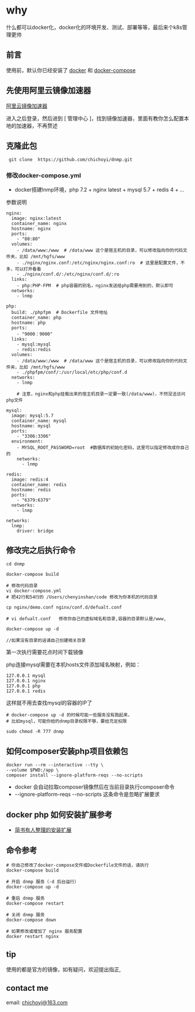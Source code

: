 # why

什么都可以docker化，docker化的环境开发、测试、部署等等，最后来个k8s管理更帅

## 前言
  使用前，默认你已经安装了 [docker](https://www.jianshu.com/search?q=docker%E5%AE%89%E8%A3%85&page=1&type=note) 和 [docker-compose](https://www.jianshu.com/p/f323aa0416da)

## 先使用阿里云镜像加速器
 
 [阿里云镜像加速器](https://dev.aliyun.com)
 
 进入之后登录，然后进到 [ 管理中心 ]，找到镜像加速器，里面有教你怎么配置本地的加速器，不再赘述
  
 ##  克隆此包
  
     git clone  https://github.com/chichoyi/dnmp.git

### 修改docker-compose.yml

- docker搭建lnmp环境，php 7.2 + nginx latest + mysql 5.7 + redis 4 + ...

 参数说明
 
    nginx:
      image: nginx:latest
      container_name: nginx
      hostname: nginx
      ports:
        - "80:80"
      volumes:
        - /data/www:/www  # /data/www 这个是宿主机的目录，可以修改指向你的代码文件夹，比如 /mnt/hgfs/www
        - ./nginx/nginx.conf:/etc/nginx/nginx.conf:ro  # 这里是配置文件，不多，可以打开看看
        - ./nginx/conf.d/:/etc/nginx/conf.d/:ro
      links:
        - php:PHP-FPM  # php容器的别名，nginx发送给php需要用到的，默认即可
      networks:
        - lnmp
      
    php:
      build: ./phpfpm  # Dockerfile 文件地址
      container_name: php
      hostname: php
      ports:
        - "9000：9000"
      links:
        - mysql:mysql
        - redis:redis
      volumes:
        - /data/www:/www  # /data/www 这个是宿主机的目录，可以修改指向你的代码文件夹，比如 /mnt/hgfs/www
        - ./phpfpm/conf/:/usr/local/etc/php/conf.d
      networks:
        - lnmp
        
        # 注意，nginx和php挂载出来的宿主机目录一定要一致(/data/www)，不然没法访问php文件
    
    mysql:
      image: mysql:5.7
      container_name: mysql
      hostname: mysql
      ports:
        - "3306:3306"
      environment:
        - MYSQL_ROOT_PASSWORD=root  #数据库的初始化密码，这里可以指定修改成你自己的
        networks:
          - lnmp
            
    redis:
      image: redis:4
      container_name: redis
      hostname: redis
      ports:
        - "6379:6379"
      networks:
        - lnmp
        
    networks:
      lnmp:
        driver: bridge
   
   
 ## 修改完之后执行命令
  
    cd dnmp
    
    docker-compose build
    
    # 修改代码目录
    vi docker-compose.yml
    # 把42行和54行的 /Users/chenyinshan/code 修改为你本机的代码目录

    cp nginx/demo.conf nginx/conf.d/defualt.conf

    # vi defualt.conf   修改你自己的虚拟域名和目录,容器的目录默认是/www,
    
    docker-compose up -d
    
    //如果没有目录的话请自己创建相关目录
    
 第一次执行需要花点时间下载镜像
 
 php连接mysql需要在本机hosts文件添加域名映射，例如：
 
    127.0.0.1 mysql
    127.0.0.1 nginx
    127.0.0.1 php
    127.0.0.1 redis
 
 这样就不用去查找mysql的容器的IP了
  
    # docker-compose up -d 的时候可能一些服务没有跑起来，
    # 比如mysql，可能你给的dnmp目录权限不够，要给充足权限
    
    sudo chmod -R 777 dnmp
    
## 如何composer安装php项目依赖包

    docker run --rm --interactive --tty \
    --volume $PWD:/app \
    composer install --ignore-platform-reqs --no-scripts
    
- docker 会自动拉取composer镜像然后在当前目录执行composer命令
- --ignore-platform-reqs --no-scripts 这条命令是忽略扩展要求

## docker php 如何安装扩展参考

- [简书有人整理的安装扩展](https://www.jianshu.com/p/20fcca06e27e)

## 命令参考

    # 你自己修改了docker-compose文件或Dockerfile文件的话，请执行
    docker-compose build
    
    # 开启 dnmp 服务（-d 后台运行）
    docker-compose up -d
    
    # 重启 dnmp 服务
    docker-compose restart
    
    # 关闭 dnmp 服务
    docker-compose down
    
    # 如果修改或增加了 nginx 服务配置
    docker restart nginx
 
 ## tip
 
   使用的都是官方的镜像，如有疑问，欢迎提出指正,
 
 ## contact me
 
 email: chichoyi@163.com
   
